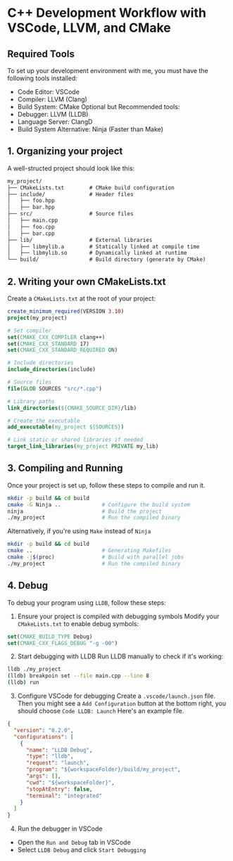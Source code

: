 # C++ Development Workflow with VSCode, LLVM, and CMake

## Required Tools
To set up your development environment with me, you must have the following tools installed:
* Code Editor: VSCode
* Compiler: LLVM (Clang)
* Build System: CMake
Optional but Recommended tools:
* Debugger: LLVM (LLDB)
* Language Server: ClangD
* Build System Alternative: Ninja (Faster than Make)

## 1. Organizing your project
A well-structed project should look like this:
```markdown
my_project/
├── CMakeLists.txt        # CMake build configuration
├── include/              # Header files
│   ├── foo.hpp
│   ├── bar.hpp
├── src/                  # Source files
│   ├── main.cpp
│   ├── foo.cpp
│   ├── bar.cpp
├── lib/                  # External libraries
│   ├── libmylib.a        # Statically linked at compile time
│   ├── libmylib.so       # Dynamically linked at runtime
└── build/                # Build directory (generate by CMake)
```

## 2. Writing your own CMakeLists.txt
Create a `CMakeLists.txt` at the root of your project:
```cmake
create_minimum_required(VERSION 3.10)
project(my_project)

# Set compiler
set(CMAKE_CXX_COMPILER clang++)
set(CMAKE_CXX_STANDARD 17)
set(CMAKE_CXX_STANDARD_REQUIRED ON)

# Include directories
include_directories(include)

# Source files
file(GLOB SOURCES "src/*.cpp")

# Library paths
link_directories(${CMAKE_SOURCE_DIR}/lib)

# Create the executable
add_executable(my_project ${SOURCES})

# Link static or shared libraries if needed
target_link_libraries(my_project PRIVATE my_lib)
```

## 3. Compiling and Running
Once your project is set up, follow these steps to compile and run it.
```sh
mkdir -p build && cd build
cmake -G Ninja ..             # Configure the build system
ninja                         # Build the project
./my_project                  # Run the compiled binary
```
Alternatively, if you're using `Make` instead of `Ninja`
```sh
mkdir -p build && cd build
cmake ..                      # Generating Makefiles
cmake -j$(proc)               # Build with parallel jobs
./my_project                  # Run the compiled binary
```
## 4. Debug
To debug your program using `LLDB`, follow these steps:
1. Ensure your project is compiled with debugging symbols
Modify your `CMakeLists.txt` to enable debug symbols:
```cmake
set(CMAKE_BUILD_TYPE Debug)
set(CMAKE_CXX_FLAGS_DEBUG "-g -O0")
```
2. Start debugging with LLDB
Run LLDB manually to check if it's working:
```sh
lldb ./my_project
(lldb) breakpoin set --file main.cpp --line 8
(lldb) run
```
3. Configure VSCode for debugging
Create a `.vscode/launch.json` file. Then you might see a `Add Configuration` button at the bottom right, you should choose `Code LLDB: Launch`  Here's an example file.
```json
{
  "version": "0.2.0",
  "configurations": [
    {
      "name": "LLDB Debug",
      "type": "lldb",
      "request": "launch",
      "program": "${workspaceFolder}/build/my_project",
      "args": [],
      "cwd": "${workspaceFolder}",
      "stopAtEntry": false,
      "terminal": "integrated"
    }
  ]
}
```
4. Run the debugger in VSCode
* Open the `Run and Debug` tab in VSCode
* Select `LLDB Debug` and click `Start Debugging`